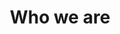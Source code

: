 ---
title: Who we are
opener: We are the safe-keepers of the digital world
intro: We are a group of volunteers that scout the web for potential cyber
  security risks
missionandhistory:
  title: Mission & History
  intro: "We aim to make the digital world safer by reporting vulnerabilities we
    find in digital systems to the people who can fix them. We have a global
    reach, but do it Dutch style: open, honest, collaborative and for free."
  description: >-
    Lorem ipsum dolor sit amet consectetur. Arcu dignissim quis ipsum nec. At
    facilisis erat justo consequat. Morbi vitae in nibh leo lectus. Volutpat
    senectus amet eget et odio. Vitae mi a amet sed commodo morbi vel. 

    Blandit odio nunc feugiat enim at. Vulputate ornare viverra nibh a sed at ligula sed amet. Odio sit convallis eget risus.
communicationmanager:
  name: Lucinda Sterk
  role: Communications Manager
  description: ‘’Ik vind het erg leuk om voor de DIVD vrijwilliger te zijn. Ik kan
    mijn vaardigheden inzetten voor een goeddoel waarbij ik echt resultaat
    zie. Verder vindt ik het gewoon fantastisch om onderdeel te zijn van zo’n
    leuk en getalanteerd team.’’
  image: /images/whoweare/lucinda.png
---